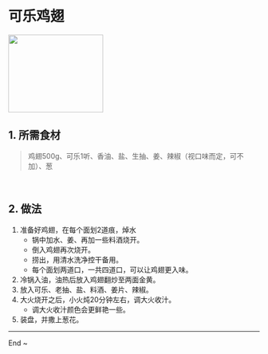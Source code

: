# 可乐鸡翅
<ClientOnly>
  <Valine></Valine>
</ClientOnly>

<div style="width:190px; height:156px;">
    <img src="/blog/images/hodgepodge/food-menu/kljc.jpg" style="width:100%; height:100%;" />
</div>

## 1. 所需食材
> 鸡翅500g、可乐1听、香油、盐、生抽、姜、辣椒（视口味而定，可不加）、葱

<br />

## 2. 做法
1. 准备好鸡翅，在每个面划2道痕，焯水
    - 锅中加水、姜、再加一些料酒烧开。
    - 倒入鸡翅再次烧开。
    - 捞出，用清水洗净控干备用。
    - 每个面划两道口，一共四道口，可以让鸡翅更入味。
2. 冷锅入油，油热后放入鸡翅翻炒至两面金黄。
3. 放入可乐、老抽、盐、料酒、姜片、辣椒。
4. 大火烧开之后，小火炖20分钟左右，调大火收汁。
    - 调大火收汁颜色会更鲜艳一些。
5. 装盘，并撒上葱花。

---

End ~


